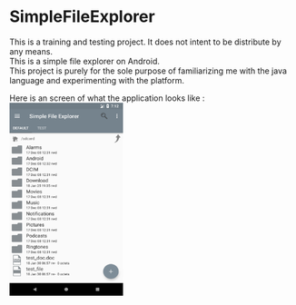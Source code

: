 # SimpleFileExplorer
This is a training and testing project. It does not intent to be distribute by any means. <br />
This is a simple file explorer on Android. <br />
This project is purely for the sole purpose of familiarizing me with the java language and experimenting with the platform.

Here is an screen of what the application looks like : <br />
<img src="/preview/Screenshot_1517296321.png" width="200" height="340" />
